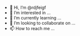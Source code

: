 - 👋 Hi, I’m @rdjfeigf
- 👀 I’m interested in ...
- 🌱 I’m currently learning ...
- 💞️ I’m looking to collaborate on ...
- 📫 How to reach me ...

<!---
rdjfeigf/rdjfeigf is a ✨ special ✨ repository because its `README.md` (this file) appears on your GitHub profile.
You can click the Preview link to take a look at your changes.
--->
